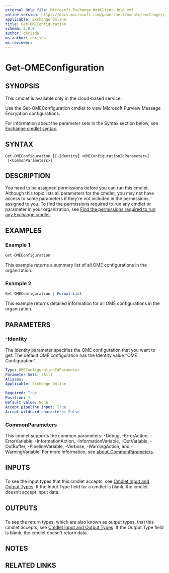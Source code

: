 ```yaml
---
external help file: Microsoft.Exchange.WebClient-Help.xml
online version: https://docs.microsoft.com/powershell/module/exchange/get-omeconfiguration
applicable: Exchange Online
title: Get-OMEConfiguration
schema: 2.0.0
author: chrisda
ms.author: chrisda
ms.reviewer:
---
```


# Get-OMEConfiguration

## SYNOPSIS
This cmdlet is available only in the cloud-based service.

Use the Get-OMEConfiguration cmdlet to view Microsoft Purview Message Encryption configurations.

For information about the parameter sets in the Syntax section below, see [Exchange cmdlet syntax](https://docs.microsoft.com/powershell/exchange/exchange-cmdlet-syntax).

## SYNTAX

```
Get-OMEConfiguration [[-Identity] <OMEConfigurationIdParameter>]
 [<CommonParameters>]
```

## DESCRIPTION
You need to be assigned permissions before you can run this cmdlet. Although this topic lists all parameters for the cmdlet, you may not have access to some parameters if they're not included in the permissions assigned to you. To find the permissions required to run any cmdlet or parameter in your organization, see [Find the permissions required to run any Exchange cmdlet](https://docs.microsoft.com/powershell/exchange/find-exchange-cmdlet-permissions).

## EXAMPLES

### Example 1
```powershell
Get-OMEConfiguration
```

This example returns a summary list of all OME configurations in the organization.

### Example 2
```powershell
Get-OMEConfiguration | Format-List
```

This example returns detailed information for all OME configurations in the organization.

## PARAMETERS

### -Identity
The Identity parameter specifies the OME configuration that you want to get. The default OME configuration has the Identity value "OME Configuration".

```yaml
Type: OMEConfigurationIdParameter
Parameter Sets: (All)
Aliases:
Applicable: Exchange Online

Required: True
Position: 1
Default value: None
Accept pipeline input: True
Accept wildcard characters: False
```

### CommonParameters
This cmdlet supports the common parameters: -Debug, -ErrorAction, -ErrorVariable, -InformationAction, -InformationVariable, -OutVariable, -OutBuffer, -PipelineVariable, -Verbose, -WarningAction, and -WarningVariable. For more information, see [about_CommonParameters](https://go.microsoft.com/fwlink/p/?LinkID=113216).

## INPUTS

###  
To see the input types that this cmdlet accepts, see [Cmdlet Input and Output Types](https://go.microsoft.com/fwlink/p/?linkId=616387). If the Input Type field for a cmdlet is blank, the cmdlet doesn't accept input data.

## OUTPUTS

###  
To see the return types, which are also known as output types, that this cmdlet accepts, see [Cmdlet Input and Output Types](https://go.microsoft.com/fwlink/p/?linkId=616387). If the Output Type field is blank, the cmdlet doesn't return data.

## NOTES

## RELATED LINKS

